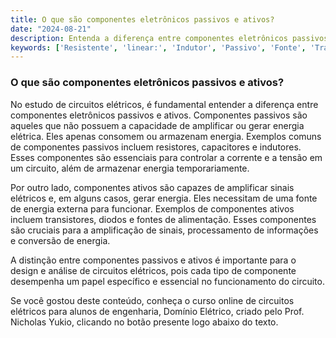 ```yaml
---
title: O que são componentes eletrônicos passivos e ativos?
date: "2024-08-21"
description: Entenda a diferença entre componentes eletrônicos passivos e ativos no contexto de circuitos elétricos.
keywords: ['Resistente', 'linear:', 'Indutor', 'Passivo', 'Fonte', 'Transformador', 'Ativo']
---
```


### O que são componentes eletrônicos passivos e ativos?

No estudo de circuitos elétricos, é fundamental entender a diferença entre componentes eletrônicos passivos e ativos. Componentes passivos são aqueles que não possuem a capacidade de amplificar ou gerar energia elétrica. Eles apenas consomem ou armazenam energia. Exemplos comuns de componentes passivos incluem resistores, capacitores e indutores. Esses componentes são essenciais para controlar a corrente e a tensão em um circuito, além de armazenar energia temporariamente.

Por outro lado, componentes ativos são capazes de amplificar sinais elétricos e, em alguns casos, gerar energia. Eles necessitam de uma fonte de energia externa para funcionar. Exemplos de componentes ativos incluem transistores, diodos e fontes de alimentação. Esses componentes são cruciais para a amplificação de sinais, processamento de informações e conversão de energia.

A distinção entre componentes passivos e ativos é importante para o design e análise de circuitos elétricos, pois cada tipo de componente desempenha um papel específico e essencial no funcionamento do circuito.

Se você gostou deste conteúdo, conheça o curso online de circuitos elétricos para alunos de engenharia, Domínio Elétrico, criado pelo Prof. Nicholas Yukio, clicando no botão presente logo abaixo do texto.